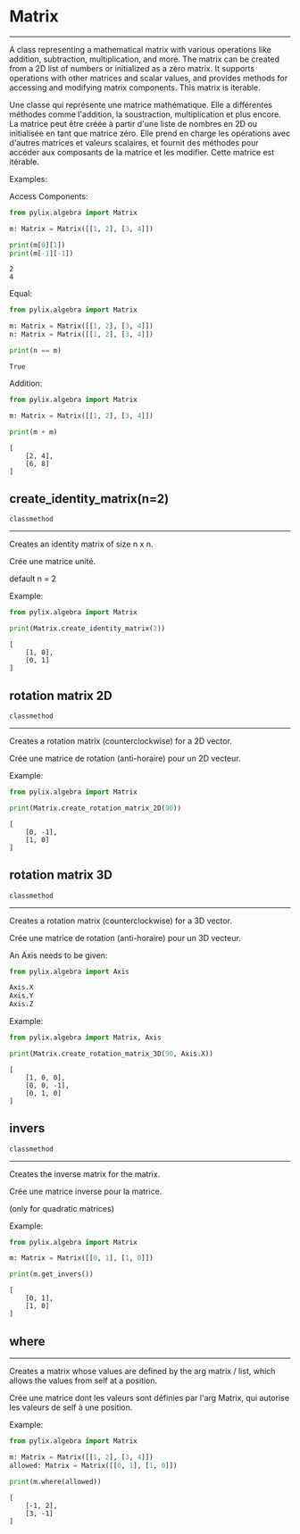 
# Matrix
***
A class representing a mathematical matrix with various operations like addition, subtraction, multiplication, and more. The matrix can be created from a 2D list of numbers or initialized as a zero matrix. It supports operations with other matrices and scalar values, and provides methods for accessing and modifying matrix components. This matrix is iterable.

Une classe qui représente une matrice mathématique. Elle a différentes méthodes comme l'addition, la soustraction, multiplication et plus encore. La matrice peut être créée à partir d'une liste de nombres en 2D ou initialisée en tant que matrice zéro. Elle prend en charge les opérations avec d'autres matrices et valeurs scalaires, et fournit des méthodes pour accéder aux composants de la matrice et les modifier. Cette matrice est itérable.

Examples:

Access Components:

```python
from pylix.algebra import Matrix

m: Matrix = Matrix([[1, 2], [3, 4]])

print(m[0][1])
print(m[-1][-1])
```
```title="output"
2
4
```


Equal:

```python
from pylix.algebra import Matrix

m: Matrix = Matrix([[1, 2], [3, 4]])
n: Matrix = Matrix([[1, 2], [3, 4]])

print(n == m)
```
```title="output"
True
```


Addition:

```python
from pylix.algebra import Matrix

m: Matrix = Matrix([[1, 2], [3, 4]])

print(m + m)
```
```title="output"
[
    [2, 4],
    [6, 8]
]
```



## create_identity_matrix(n=2)
`classmethod`
***
Creates an identity matrix of size n x n.

Crée une matrice unité.

default n = 2

Example:

```python
from pylix.algebra import Matrix

print(Matrix.create_identity_matrix(2))
```
```title="output"
[
    [1, 0],
    [0, 1]
]
```

## rotation matrix 2D
`classmethod`
***
Creates a rotation matrix (counterclockwise) for a 2D vector.

Crée une matrice de rotation (anti-horaire) pour un 2D vecteur.

Example:

```python
from pylix.algebra import Matrix

print(Matrix.create_rotation_matrix_2D(90))
```
```title="output"
[
    [0, -1],
    [1, 0]
]
```

## rotation matrix 3D
`classmethod`
***
Creates a rotation matrix (counterclockwise) for a 3D vector.

Crée une matrice de rotation (anti-horaire) pour un 3D vecteur.

An Axis needs to be given:

```python
from pylix.algebra import Axis

Axis.X
Axis.Y
Axis.Z
```

Example:

```python
from pylix.algebra import Matrix, Axis

print(Matrix.create_rotation_matrix_3D(90, Axis.X))
```
```title="output"
[
    [1, 0, 0],
    [0, 0, -1],
    [0, 1, 0]
]
```


## invers
`classmethod`
***
Creates the inverse matrix for the matrix.

Crée une matrice inverse pour la matrice.

(only for quadratic matrices)

Example:

```python
from pylix.algebra import Matrix

m: Matrix = Matrix([[0, 1], [1, 0]])

print(m.get_invers())
```
```title="output"
[
    [0, 1],
    [1, 0]
]
```

## where
***
Creates a matrix whose values are defined by the arg matrix / list, which allows the values from self at a position.

Crée une matrice dont les valeurs sont définies par l'arg Matrix, qui autorise les valeurs de self à une position.

Example:

```python
from pylix.algebra import Matrix

m: Matrix = Matrix([[1, 2], [3, 4]])
allowed: Matrix = Matrix([[0, 1], [1, 0]])

print(m.where(allowed))
```
```title="output"
[
    [-1, 2],
    [3, -1]
]
```
